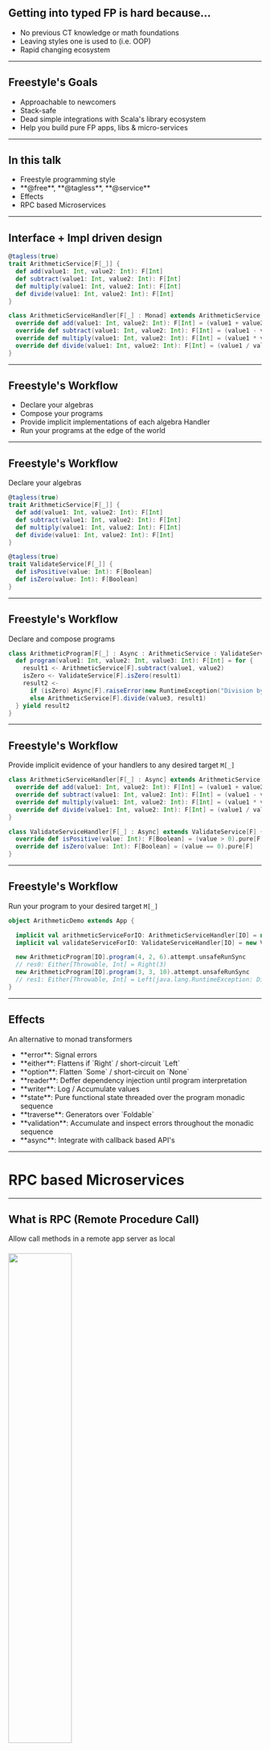 
<!-- .slide: class="center" -->

## Getting into typed FP is hard because...

- No previous CT knowledge or math foundations <!-- .element: class="fragment" -->
- Leaving styles one is used to (i.e. OOP) <!-- .element: class="fragment" -->
- Rapid changing ecosystem <!-- .element: class="fragment" -->

---

## Freestyle's Goals

- Approachable to newcomers <!-- .element: class="fragment" -->
- Stack-safe <!-- .element: class="fragment" -->
- Dead simple integrations with Scala's library ecosystem <!-- .element: class="fragment" -->
- Help you build pure FP apps, libs & micro-services <!-- .element: class="fragment" -->

---

## In this talk

- <div> Freestyle programming style </div> <!-- .element: class="fragment" -->
- <div> **@free**, **@tagless**, **@service** </div> <!-- .element: class="fragment" -->
- <div> Effects </div><!-- .element: class="fragment" -->
- <div> RPC based Microservices </div><!-- .element: class="fragment" -->

---

## Interface + Impl driven design

```scala
@tagless(true)
trait ArithmeticService[F[_]] {
  def add(value1: Int, value2: Int): F[Int]
  def subtract(value1: Int, value2: Int): F[Int]
  def multiply(value1: Int, value2: Int): F[Int]
  def divide(value1: Int, value2: Int): F[Int]
}

class ArithmeticServiceHandler[F[_] : Monad] extends ArithmeticService[F] {
  override def add(value1: Int, value2: Int): F[Int] = (value1 + value2).pure[F]
  override def subtract(value1: Int, value2: Int): F[Int] = (value1 - value2).pure[F]
  override def multiply(value1: Int, value2: Int): F[Int] = (value1 * value2).pure[F]
  override def divide(value1: Int, value2: Int): F[Int] = (value1 / value2).pure[F]
}
```

---

## Freestyle's Workflow

- Declare your algebras <!-- .element: class="fragment" -->
- Compose your programs <!-- .element: class="fragment" -->
- Provide implicit implementations of each algebra Handler <!-- .element: class="fragment" -->
- Run your programs at the edge of the world <!-- .element: class="fragment" -->

---

## Freestyle's Workflow

Declare your algebras

```scala
@tagless(true)
trait ArithmeticService[F[_]] {
  def add(value1: Int, value2: Int): F[Int]
  def subtract(value1: Int, value2: Int): F[Int]
  def multiply(value1: Int, value2: Int): F[Int]
  def divide(value1: Int, value2: Int): F[Int]
}

@tagless(true)
trait ValidateService[F[_]] {
  def isPositive(value: Int): F[Boolean]
  def isZero(value: Int): F[Boolean]
}
```

---

## Freestyle's Workflow

Declare and compose programs

```scala
class ArithmeticProgram[F[_] : Async : ArithmeticService : ValidateService] {
  def program(value1: Int, value2: Int, value3: Int): F[Int] = for {
    result1 <- ArithmeticService[F].subtract(value1, value2)
    isZero <- ValidateService[F].isZero(result1)
    result2 <-
      if (isZero) Async[F].raiseError(new RuntimeException("Division by zero!"))
      else ArithmeticService[F].divide(value3, result1)
  } yield result2
}
```

---

## Freestyle's Workflow

Provide implicit evidence of your handlers to any desired target `M[_]`

```scala
class ArithmeticServiceHandler[F[_] : Async] extends ArithmeticService[F] {
  override def add(value1: Int, value2: Int): F[Int] = (value1 + value2).pure[F]
  override def subtract(value1: Int, value2: Int): F[Int] = (value1 - value2).pure[F]
  override def multiply(value1: Int, value2: Int): F[Int] = (value1 * value2).pure[F]
  override def divide(value1: Int, value2: Int): F[Int] = (value1 / value2).pure[F]
}

class ValidateServiceHandler[F[_] : Async] extends ValidateService[F] {
  override def isPositive(value: Int): F[Boolean] = (value > 0).pure[F]
  override def isZero(value: Int): F[Boolean] = (value == 0).pure[F]
}
```

---

## Freestyle's Workflow

Run your program to your desired target `M[_]`

```scala
object ArithmeticDemo extends App {

  implicit val arithmeticServiceForIO: ArithmeticServiceHandler[IO] = new ArithmeticServiceHandler[IO]
  implicit val validateServiceForIO: ValidateServiceHandler[IO] = new ValidateServiceHandler[IO]

  new ArithmeticProgram[IO].program(4, 2, 6).attempt.unsafeRunSync
  // res0: Either[Throwable, Int] = Right(3)
  new ArithmeticProgram[IO].program(3, 3, 10).attempt.unsafeRunSync
  // res1: Either[Throwable, Int] = Left(java.lang.RuntimeException: Division by zero!)
}
```

---

## Effects

An alternative to monad transformers

- <div> **error**: Signal errors </div> <!-- .element: class="fragment" -->
- <div> **either**: Flattens if `Right` / short-circuit `Left` </div> <!-- .element: class="fragment" -->
- <div> **option**: Flatten `Some` / short-circuit on `None` </div> <!-- .element: class="fragment" -->
- <div> **reader**: Deffer dependency injection until program interpretation </div> <!-- .element: class="fragment" -->
- <div> **writer**: Log / Accumulate values </div> <!-- .element: class="fragment" -->
- <div> **state**: Pure functional state threaded over the program monadic sequence </div> <!-- .element: class="fragment" -->
- <div> **traverse**: Generators over `Foldable` </div> <!-- .element: class="fragment" -->
- <div> **validation**: Accumulate and inspect errors throughout the monadic sequence </div> <!-- .element: class="fragment" -->
- <div> **async**: Integrate with callback based API's </div> <!-- .element: class="fragment" -->

---

# RPC based Microservices

---

## What is RPC (Remote Procedure Call)

<div> Allow call methods in a remote app server as local </div><!-- .element: class="fragment" -->
<div> <img src="rpc.svg" style="margin-top: 1.5em ;width: 50%;"> </div><!-- .element: class="fragment" -->

---

## gRPC

- <div> open source high performance RPC framework </div> <!-- .element: class="fragment" -->
- <div> Idiomatic client libraries in several languages </div> <!-- .element: class="fragment" -->
- <div> Bi-directional streaming with http/2 based transport </div> <!-- .element: class="fragment" -->

---

## gRPC

Main usage scenarios

- <div> Connecting polyglot services in microservice-based architecture </div> <!-- .element: class="fragment" -->
- <div> Connecting mobile devices to backend services </div> <!-- .element: class="fragment" -->

---

## gRPC

Uses protocol buffers by default to:

- <div> **Define IDL**: service interfaces and structure of message</div> <!-- .element: class="fragment" -->
- <div> Serialize/deserialize structure data </div> <!-- .element: class="fragment" -->

---

## gRPC

Define your proto message

```protobuf
message Person {
  required string name = 1;
  required int32 id = 2;
  optional string email = 3;
}
```

---

## gRPC

Define your gRPC service

```protobuf
// The greeter service definition.
service Greeter {
  // Sends a greeting
  rpc SayHello (HelloRequest) returns (HelloReply);
}

// The request message containing the user's name.
message HelloRequest {
  string name = 1;
}

// The response message containing the greetings
message HelloReply {
  string message = 1;
}
```

---

## Freestyle RPC

Define your message
```scala
import freestyle._
import freestyle.rpc.protocol._

trait Messages {
  @message
  case class Person(name: String, id: Int, email: String)
}
```

---

## Freestyle RPC

Expose Algebras as RPC services

```scala
object protocol {

  /**
   * The request message containing the user's name.
   * @param name User's name.
   */
  @message
  case class HelloRequest(name: String)

  /**
   * The response message,
   * @param message Message containing the greetings.
   */
  @message
  case class HelloReply(message: String)

  @service
  trait Greeter[F[_]] {

    /**
     * The greeter service definition.
     *
     * @param request Say Hello Request.
     * @return HelloReply.
     */
    @rpc(Avro) def sayHello(request: HelloRequest): F[HelloReply]

  }
}
```

---

## Freestyle RPC gives you for free:

- <div> **gRPC Server**: gRPC based server. </div> <!-- .element: class="fragment" -->
- <div> **client** gRPC client. </div> <!-- .element: class="fragment" -->
- <div> **IDL** files to interoperate with other langs. </div> <!-- .element: class="fragment" -->

---

## Frestyle RPC
IDL generation

- <div> **idlGen**: sbt plugin</div> <!-- .element: class="fragment" -->

- <div> **Generation of IDL files** from Scala definition </div> <!-- .element: class="fragment" -->
- <div> **Generation of source files** from IDL (only supported for Avro) </div> <!-- .element: class="fragment" -->

---

## Frestyle RPC

Generation of IDL files from code

```scala
@option("java_multiple_files", true)
@option("java_outer_classname", "Quickstart")
@outputName("GreeterService")
@outputPackage("quickstart")
object service {

  @message
  case class HelloRequest(greeting: String)

  @message
  case class HelloResponse(reply: String)

  @service
  trait Greeter[F[_]] {

    @rpc(Protobuf)
    def sayHello(request: HelloRequest): F[HelloResponse]
     
    @rpc(Avro)
    def sayHelloAvro(request: HelloRequest): F[HelloResponse]

    @rpc(Protobuf)
    @stream[ResponseStreaming.type]
    def lotsOfReplies(request: HelloRequest): Observable[HelloResponse]
  }
  
}
```

```protobuf
syntax = "proto3";

option java_multiple_files = true;
option java_outer_class_name = "Quickstart";

package quickstart;

message HelloRequest {
  string greeting = 1;
}

message HelloResponse {
  string reply = 1;
}

service Greeter {
  rpc SayHello (HelloRequest) returns (HelloResponse);
  rpc LotsOfReplies (HelloRequest) returns (stream HelloResponse);
}
```

---

## Frestyle RPC

Generation of IDL files from code

```scala
sbt "idlGen proto"
```

```protobuf
syntax = "proto3";

option java_multiple_files = true;
option java_outer_class_name = "Quickstart";

package quickstart;

message HelloRequest {
  string greeting = 1;
}

message HelloResponse {
  string reply = 1;
}

service Greeter {
  rpc SayHello (HelloRequest) returns (HelloResponse);
  rpc LotsOfReplies (HelloRequest) returns (stream HelloResponse);
}
```

---

## Frestyle RPC

Generation of IDL files from code

```scala
sbt "idlGen avro"
```

```protobuf
{
  "namespace" : "quickstart",
  "protocol" : "GreeterService",
  "types" : [
    {
      "name" : "HelloRequest",
      "type" : "record",
      "fields" : [
        {
          "name" : "greeting",
          "type" : "string"
        }
      ]
    },
    {
      "name" : "HelloResponse",
      "type" : "record",
      "fields" : [
        {
          "name" : "reply",
          "type" : "string"
        }
      ]
    }
  ],
  "messages" : {
    "sayHelloAvro" : {
      "request" : [
        {
          "name" : "arg",
          "type" : "HelloRequest"
        }
      ],
      "response" : "HelloResponse"
    }
  }
}

```

---

## Frestyle RPC

Generation of source files from IDL

- <div> Only **Avro** is supported, in both **.avpr** (JSON) and **.avdl** (Avro IDL) formats</div> <!-- .element: class="fragment" -->

```scala 
sbt "srcGen avro"
```
<!-- .element: class="fragment" -->

```scala
sbt "srcGenFromJars"
```
<!-- .element: class="fragment" -->

---

## Frestyle RPC

Patterns: Server

```scala
class GreeterServiceHandler[F[_] : Async](implicit S: Scheduler) extends GreeterService[F] {
  override def sayHello(request: HelloRequest): F[HelloReply] = HelloReply(s"Hi ${request.name}!").pure[F]

  override def lotsOfReplies(request: HelloRequest): Observable[HelloReply] =
    Observable.fromIterable(1 to 5).map(index => HelloReply(s"Message number $index for ${request.name}"))

  override def lotsOfGreetings(requests: Observable[HelloRequest]): F[HelloReply] =
    requests.foldLeftL(List.empty[String]) {
      case (names, request) =>
        names :+ request.name
    }
      .map(names => HelloReply(s"Hello to ${names.mkString(",")}!"))
      .to[F]

  override def lotsOfMessages(requests: Observable[HelloRequest]): Observable[HelloReply] =
    requests.flatMap(request =>
      Observable.fromIterable(1 to 5).map(index => HelloReply(s"Message number $index for ${request.name}"))
    )
}
```

---

## Frestyle RPC

Patterns: Server

```scala
trait CommonRuntime {

  implicit val S: Scheduler = monix.execution.Scheduler.Implicits.global

}

object gserver {

  trait Implicits extends CommonRuntime {
    implicit val greeterServiceHandler: GreeterServiceHandler[IO] = new GreeterServiceHandler[IO]

    val grpcConfigs: List[GrpcConfig] = List(
      AddService(GreeterService.bindService[IO])
    )

    implicit val serverW: ServerW = ServerW.default(8080, grpcConfigs)
  }

  object implicits extends Implicits
}
```

---

## Frestyle RPC

Patterns: Running the server

```scala
object ServerApp extends App {

  import gserver.implicits._

  server[IO].unsafeRunSync()
}
```

---

## Frestyle RPC

Patterns: Client

```scala
object gclient {

  trait Implicits extends CommonRuntime {
    val channelFor: ChannelFor = ChannelForAddress("localhost", 8080)

    implicit val greeterServiceClient: GreeterService.Client[Task] = GreeterService.client[Task](channelFor)
  }

  object implicits extends Implicits
}
```

---

## Frestyle RPC

Patterns: Running the client

```scala
object ClientApp extends App {

  import gclient.implicits._

  println(Await.result(greeterServiceClient.sayHello(HelloRequest("John")).runAsync, Duration.Inf))
}
```

---

## Frestyle RPC

Other supported features

- <div> **SSL/TLS encryption** </div> <!-- .element: class="fragment" -->
- <div> **Metrics reporting** </div> <!-- .element: class="fragment" -->

---

### Inspired by ###

- [**Cats**](http://typelevel.org/cats/)
- [**Scalaz**](https://github.com/scalaz/scalaz)
- [**ΛRROW**](http://arrow-kt.io/)
- [**Eff**](http://atnos-org.github.io/eff/)
- [**Fetch**](http://47deg.github.io/fetch/)
- [**Simulacrum**](https://github.com/mpilquist/simulacrum)

---

### Brought to you by... #

```
[colin-passiv](https://github.com/colin-passiv)
Adrián Ramírez Fornell <[AdrianRaFo](https://github.com/AdrianRaFo)>
Alejandro Gómez <[dialelo](https://github.com/dialelo)>
Ana Mª Marquez <[anamariamv](https://github.com/anamariamv)>
Andy Scott <[andyscott](https://github.com/andyscott)>
Diego Esteban Alonso Blas <[diesalbla](https://github.com/diesalbla)>
Domingo Valera <[dominv](https://github.com/dominv)>
Fede Fernández <[fedefernandez](https://github.com/fedefernandez)>
Francisco Diaz <[franciscodr](https://github.com/franciscodr)>
Giovanni Ruggiero <[gruggiero](https://github.com/gruggiero)>
Javi Pacheco <[javipacheco](https://github.com/javipacheco)>
Javier de Silóniz Sandino <[jdesiloniz](https://github.com/jdesiloniz)>
Jisoo Park <[guersam](https://github.com/guersam)>
Jorge Galindo <[jorgegalindocruces](https://github.com/jorgegalindocruces)>
Juan Pedro Moreno <[juanpedromoreno](https://github.com/juanpedromoreno)>
Juan Ramón González <[jrgonzalezg](https://github.com/jrgonzalezg)>
Maureen Elsberry  <[MaureenElsberry](https://github.com/MaureenElsberry)>
Peter Neyens <[peterneyens](https://github.com/peterneyens)>
Raúl Raja Martínez <[raulraja](https://github.com/raulraja)>
Sam Halliday <[fommil](https://github.com/fommil)>
Suhas Gaddam <[suhasgaddam](https://github.com/suhasgaddam)>
... and many more contributors
```

---

### Thanks! ###

- [http://frees.io](http://frees.io)
- [https://github.com/frees-io/freestyle-rpc/tree/master/modules/examples](https://github.com/frees-io/freestyle-rpc/tree/master/modules/examples)


